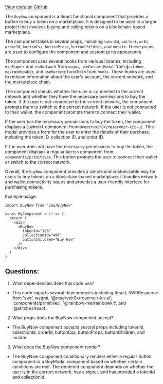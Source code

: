 [View code on GitHub](zoo-labs/zoo/blob/master/app/components/buttons/BuyNow.tsx)

The `BuyNow` component is a React functional component that provides a button to buy a token on a marketplace. It is designed to be used in a larger project that involves buying and selling tokens on a blockchain-based marketplace. 

The component takes in several props, including `tokenId`, `collectionId`, `orderId`, `buttonCss`, `buttonProps`, `buttonChildren`, and `mutate`. These props are used to configure the component and customize its appearance. 

The component uses several hooks from various libraries, including `useSigner` and `useNetwork` from `wagmi`, `useConnectModal` from `@rainbow-me/rainbowkit`, and `useMarketplaceChain` from `hooks`. These hooks are used to retrieve information about the user's account, the current network, and the marketplace chain. 

The component checks whether the user is connected to the correct network and whether they have the necessary permissions to buy the token. If the user is not connected to the correct network, the component prompts them to switch to the correct network. If the user is not connected to their wallet, the component prompts them to connect their wallet. 

If the user has the necessary permissions to buy the token, the component displays a `BuyModal` component from `@reservoir0x/reservoir-kit-ui`. This modal provides a form for the user to enter the details of their purchase, including the token ID, collection ID, and order ID. 

If the user does not have the necessary permissions to buy the token, the component displays a regular `Button` component from `components/primitives`. This button prompts the user to connect their wallet or switch to the correct network. 

Overall, the `BuyNow` component provides a simple and customizable way for users to buy tokens on a blockchain-based marketplace. It handles network and wallet connectivity issues and provides a user-friendly interface for purchasing tokens. 

Example usage:

```
import BuyNow from 'zoo/BuyNow'

const MyComponent = () => {
  return (
    <div>
      <BuyNow 
        tokenId="123"
        collectionId="456"
        buttonChildren="Buy Now"
      />
    </div>
  )
}
```
## Questions: 
 1. What dependencies does this code use?
- This code imports several dependencies including React, SWRResponse from 'swr', wagmi, '@reservoir0x/reservoir-kit-ui', 'components/primitives', '@rainbow-me/rainbowkit', and '@stitches/react'.

2. What props does the BuyNow component accept?
- The BuyNow component accepts several props including tokenId, collectionId, orderId, buttonCss, buttonProps, buttonChildren, and mutate.

3. What does the BuyNow component render?
- The BuyNow component conditionally renders either a regular Button component or a BuyModal component based on whether certain conditions are met. The rendered component depends on whether the user is in the correct network, has a signer, and has provided a tokenId and collectionId.